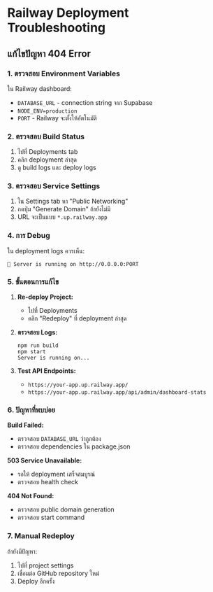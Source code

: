 # Railway Deployment Troubleshooting

## แก้ไขปัญหา 404 Error

### 1. ตรวจสอบ Environment Variables
ใน Railway dashboard:
- `DATABASE_URL` - connection string จาก Supabase
- `NODE_ENV=production`
- `PORT` - Railway จะตั้งให้อัตโนมัติ

### 2. ตรวจสอบ Build Status
1. ไปที่ Deployments tab
2. คลิก deployment ล่าสุด
3. ดู build logs และ deploy logs

### 3. ตรวจสอบ Service Settings
1. ใน Settings tab หา "Public Networking"
2. กดปุ่ม "Generate Domain" ถ้ายังไม่มี
3. URL จะเป็นแบบ `*.up.railway.app`

### 4. การ Debug
ใน deployment logs ควรเห็น:
```
🚀 Server is running on http://0.0.0.0:PORT
```

### 5. ขั้นตอนการแก้ไข
1. **Re-deploy Project:**
   - ไปที่ Deployments
   - คลิก "Redeploy" ที่ deployment ล่าสุด

2. **ตรวจสอบ Logs:**
   ```
   npm run build
   npm start
   Server is running on...
   ```

3. **Test API Endpoints:**
   - `https://your-app.up.railway.app/`
   - `https://your-app.up.railway.app/api/admin/dashboard-stats`

### 6. ปัญหาที่พบบ่อย

**Build Failed:**
- ตรวจสอบ `DATABASE_URL` ว่าถูกต้อง
- ตรวจสอบ dependencies ใน package.json

**503 Service Unavailable:**
- รอให้ deployment เสร็จสมบูรณ์
- ตรวจสอบ health check

**404 Not Found:**
- ตรวจสอบ public domain generation
- ตรวจสอบ start command

### 7. Manual Redeploy
ถ้ายังมีปัญหา:
1. ไปที่ project settings
2. เชื่อมต่อ GitHub repository ใหม่
3. Deploy อีกครั้ง